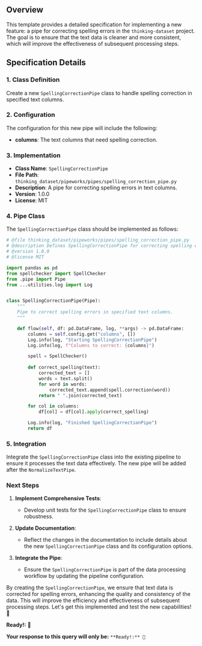 ## Overview

This template provides a detailed specification for implementing a new feature: a pipe for correcting spelling errors in the `thinking-dataset` project. The goal is to ensure that the text data is cleaner and more consistent, which will improve the effectiveness of subsequent processing steps.

## Specification Details

### 1. Class Definition

Create a new `SpellingCorrectionPipe` class to handle spelling correction in specified text columns.

### 2. Configuration

The configuration for this new pipe will include the following:
- **columns**: The text columns that need spelling correction.

### 3. Implementation

- **Class Name**: `SpellingCorrectionPipe`
- **File Path**: `thinking_dataset/pipeworks/pipes/spelling_correction_pipe.py`
- **Description**: A pipe for correcting spelling errors in text columns.
- **Version**: 1.0.0
- **License**: MIT

### 4. Pipe Class

The `SpellingCorrectionPipe` class should be implemented as follows:

```python
# @file thinking_dataset/pipeworks/pipes/spelling_correction_pipe.py
# @description Defines SpellingCorrectionPipe for correcting spelling errors in text.
# @version 1.0.0
# @license MIT

import pandas as pd
from spellchecker import SpellChecker
from .pipe import Pipe
from ...utilities.log import Log


class SpellingCorrectionPipe(Pipe):
    """
    Pipe to correct spelling errors in specified text columns.
    """

    def flow(self, df: pd.DataFrame, log, **args) -> pd.DataFrame:
        columns = self.config.get("columns", [])
        Log.info(log, "Starting SpellingCorrectionPipe")
        Log.info(log, f"Columns to correct: {columns}")

        spell = SpellChecker()
        
        def correct_spelling(text):
            corrected_text = []
            words = text.split()
            for word in words:
                corrected_text.append(spell.correction(word))
            return " ".join(corrected_text)

        for col in columns:
            df[col] = df[col].apply(correct_spelling)

        Log.info(log, "Finished SpellingCorrectionPipe")
        return df
```

### 5. Integration

Integrate the `SpellingCorrectionPipe` class into the existing pipeline to ensure it processes the text data effectively. The new pipe will be added after the `NormalizeTextPipe`.

### Next Steps

1. **Implement Comprehensive Tests**:
   - Develop unit tests for the `SpellingCorrectionPipe` class to ensure robustness.

2. **Update Documentation**:
   - Reflect the changes in the documentation to include details about the new `SpellingCorrectionPipe` class and its configuration options.

3. **Integrate the Pipe**:
   - Ensure the `SpellingCorrectionPipe` is part of the data processing workflow by updating the pipeline configuration.

By creating the `SpellingCorrectionPipe`, we ensure that text data is corrected for spelling errors, enhancing the quality and consistency of the data. This will improve the efficiency and effectiveness of subsequent processing steps. Let's get this implemented and test the new capabilities! 🚀

**Ready!:** 🚀

**Your response to this query will only be:** `**Ready!:** 🚀`